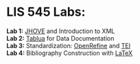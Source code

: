 # LIS 545 Labs:
**Lab 1:** [JHOVE](https://jhove.openpreservation.org/) and Introduction to XML
<br>
**Lab 2:** [Tablua](https://tabula.technology/) for Data Documentation
<br>
**Lab 3:** Standardization: [OpenRefine](https://github.com/OpenRefine/OpenRefine/wiki/Installation-Instructions) and [TEI](https://tei-c.org/)
<br>
**Lab 4:** Bibliography Construction with [LaTeX](https://www.latex-project.org/)
